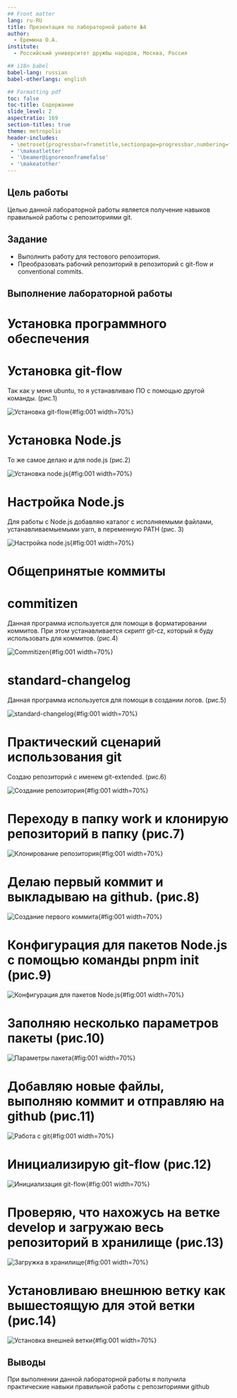 ```yaml
---
## Front matter
lang: ru-RU
title: Презентация по лабораторной работе №4
author:
  - Еремина О.А.
institute:
  - Российский университет дружбы народов, Москва, Россия

## i18n babel
babel-lang: russian
babel-otherlangs: english

## Formatting pdf
toc: false
toc-title: Содержание
slide_level: 2
aspectratio: 169
section-titles: true
theme: metropolis
header-includes:
 - \metroset{progressbar=frametitle,sectionpage=progressbar,numbering=fraction}
 - '\makeatletter'
 - '\beamer@ignorenonframefalse'
 - '\makeatother'
---
```


## Цель работы

Целью данной лабораторной работы является получение навыков правильной работы с репозиториями git.

## Задание

- Выполнить работу для тестового репозитория.
- Преобразовать рабочий репозиторий в репозиторий с git-flow и conventional commits.

## Выполнение лабораторной работы

# Установка программного обеспечения

# Установка git-flow

Так как у меня ubuntu, то я устанавливаю ПО с помощью другой команды. (рис.1)

![Установка git-flow](image/1.png){#fig:001 width=70%}

# Установка Node.js

То же самое делаю и для node.js (рис.2)

![Установка node.js](image/2.png){#fig:001 width=70%}

# Настройка Node.js

Для работы с Node.js добавляю каталог с исполняемыми файлами, устанавливаемыемыми yarn, в переменную PATH (рис. 3)

![Настройка node.js](image/3.png){#fig:001 width=70%}

# Общепринятые коммиты

# commitizen

Данная программа используется для помощи в форматировании коммитов. При этом устанавливается скрипт git-cz, который я буду использовать для коммитов. (рис.4)

![Commitizen](image/4.png){#fig:001 width=70%}

# standard-changelog

Данная программа используется для помощи в создании логов. (рис.5)

![standard-changelog](image/5.png){#fig:001 width=70%}

# Практический сценарий использования git

Создаю репозиторий с именем  git-extended. (рис.6)

![Создание репозитория](image/6.png){#fig:001 width=70%}

# Переходу в папку work и клонирую репозиторий в папку (рис.7)

![Клонирование репозитория](image/7.png){#fig:001 width=70%}

# Делаю первый коммит и выкладываю на github. (рис.8)

![Создание первого коммита](image/8.png){#fig:001 width=70%}

# Конфигурация для пакетов Node.js с помощью команды pnpm init (рис.9)

![Конфигурация для пакетов Node.js](image/9.png){#fig:001 width=70%}

# Заполняю несколько параметров пакеты (рис.10)

![Параметры пакета](image/10.png){#fig:001 width=70%}

# Добавляю новые файлы, выполняю коммит и отправляю на github (рис.11)

![Работа с git](image/11.png){#fig:001 width=70%}

# Инициализирую git-flow (рис.12)

![Инициализация git-flow](image/12.png){#fig:001 width=70%}

# Проверяю, что нахожусь на ветке develop и загружаю весь репозиторий в хранилище (рис.13)

![Загружка в хранилище](image/13.png){#fig:001 width=70%}

# Установливаю внешнюю ветку как вышестоящую для этой ветки (рис.14)

![Установка внешней ветки](image/14.png){#fig:001 width=70%}

## Выводы

При выполнении данной лабораторной работы я получила практические навыки правильной работы с репозиториями github 
